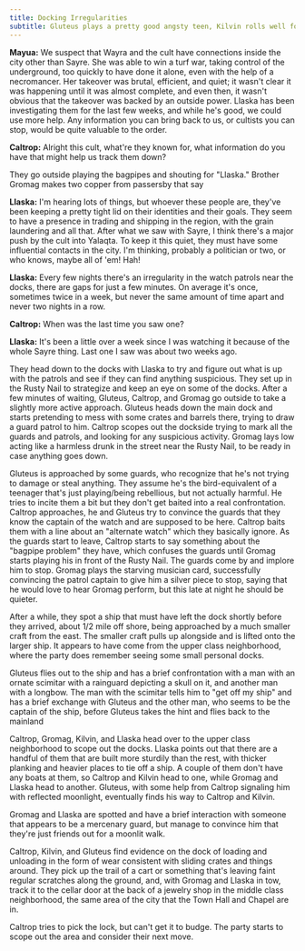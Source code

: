 ```yaml
---
title: Docking Irregularities
subtitle: Gluteus plays a pretty good angsty teen, Kilvin rolls well for once
---
```


**Mayua:** We suspect that Wayra and the cult have connections inside the city other than Sayre.  She was able to win a turf war, taking control of the underground, too quickly to have done it alone, even with the help of a necromancer.  Her takeover was brutal, efficient, and quiet; it wasn't clear it was happening until it was almost complete, and even then, it wasn't obvious that the takeover was backed by an outside power.  Llaska has been investigating them for the last few weeks, and while he's good, we could use more help.  Any information you can bring back to us, or cultists you can stop, would be quite valuable to the order.

**Caltrop:** Alright this cult, what're they known for, what information do you have that might help us track them down?

They go outside playing the bagpipes and shouting for "Llaska."  Brother Gromag makes two copper from passersby that say

**Llaska:** I'm hearing lots of things, but whoever these people are, they've been keeping a pretty tight lid on their identities and their goals.  They seem to have a presence in trading and shipping in the region, with the grain laundering and all that.  After what we saw with Sayre, I think there's a major push by the cult into Yalaqta.  To keep it this quiet, they must have some influential contacts in the city.  I'm thinking, probably a politician or two, or who knows, maybe all of 'em!  Hah!

**Llaska:** Every few nights there's an irregularity in the watch patrols near the docks, there are gaps for just a few minutes.  On average it's once, sometimes twice in a week, but never the same amount of time apart and never two nights in a row.

**Caltrop:** When was the last time you saw one?

**Llaska:** It's been a little over a week since I was watching it because of the whole Sayre thing.  Last one I saw was about two weeks ago.

They head down to the docks with Llaska to try and figure out what is up with the patrols and see if they can find anything suspicious. They set up in the Rusty Nail to strategize and keep an eye on some of the docks.  After a few minutes of waiting, Gluteus, Caltrop, and Gromag go outside to take a slightly more active approach.  Gluteus heads down the main dock and starts pretending to mess with some crates and barrels there, trying to draw a guard patrol to him.  Caltrop scopes out the dockside trying to mark all the guards and patrols, and looking for any suspicious activity.  Gromag lays low acting like a harmless drunk in the street near the Rusty Nail, to be ready in case anything goes down.

Gluteus is approached by some guards, who recognize that he's not trying to damage or steal anything.  They assume he's the bird-equivalent of a teenager that's just playing/being rebellious, but not actually harmful.  He tries to incite them a bit but they don't get baited into a real confrontation.  Caltrop approaches, he and Gluteus try to convince the guards that they know the captain of the watch and are supposed to be here.  Caltrop baits them with a line about an "alternate watch" which they basically ignore.  As the guards start to leave, Caltrop starts to say something about the "bagpipe problem" they have, which confuses the guards until Gromag starts playing his in front of the Rusty Nail.  The guards come by and implore him to stop.  Gromag plays the starving musician card, successfully convincing the patrol captain to give him a silver piece to stop, saying that he would love to hear Gromag perform, but this late at night he should be quieter.

After a while, they spot a ship that must have left the dock shortly before they arrived, about 1/2 mile off shore, being approached by a much smaller craft from the east.  The smaller craft pulls up alongside and is lifted onto the larger ship.  It appears to have come from the upper class neighborhood, where the party does remember seeing some small personal docks.

Gluteus flies out to the ship and has a brief confrontation with a man with an ornate scimitar with a rainguard depicting a skull on it, and another man with a longbow.  The man with the scimitar tells him to "get off my ship" and has a brief exchange with Gluteus and the other man, who seems to be the captain of the ship, before Gluteus takes the hint and flies back to the mainland

Caltrop, Gromag, Kilvin, and Llaska head over to the upper class neighborhood to scope out the docks.  Llaska points out that there are a handful of them that are built more sturdily than the rest, with thicker planking and heavier places to tie off a ship.  A couple of them don't have any boats at them, so Caltrop and Kilvin head to one, while Gromag and Llaska head to another.  Gluteus, with some help from Caltrop signaling him with reflected moonlight, eventually finds his way to Caltrop and Kilvin.

Gromag and Llaska are spotted and have a brief interaction with someone that appears to be a mercenary guard, but manage to convince him that they're just friends out for a moonlit walk.

Caltrop, Kilvin, and Gluteus find evidence on the dock of loading and unloading in the form of wear consistent with sliding crates and things around.  They pick up the trail of a cart or something that's leaving faint regular scratches along the ground, and, with Gromag and Llaska in tow, track it to the cellar door at the back of a jewelry shop in the middle class neighborhood, the same area of the city that the Town Hall and Chapel are in.

Caltrop tries to pick the lock, but can't get it to budge.  The party starts to scope out the area and consider their next move.
